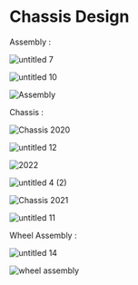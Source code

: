 # Chassis Design

Assembly :

![untitled 7](https://user-images.githubusercontent.com/66547099/179715602-2d9d9ccf-06f6-466a-a42c-0498a9c30c2d.jpg)



![untitled 10](https://user-images.githubusercontent.com/66547099/179715613-e9a63a37-88ae-4982-a186-df898fb26214.jpg)




![Assembly](https://user-images.githubusercontent.com/66547099/161316800-ac7a3307-6caf-4994-ae14-b8ab752a89c3.png)









Chassis :

![Chassis 2020](https://user-images.githubusercontent.com/66547099/161317550-4a619b6f-60f0-446d-ae64-06c9508f05a9.png)



![untitled 12](https://user-images.githubusercontent.com/66547099/179717587-c7e3287e-4bca-4572-872b-1549929dfddf.jpg)



![2022](https://user-images.githubusercontent.com/66547099/178967565-83b79ef4-ebb5-4d28-95c9-dd098ceab794.png)




![untitled 4 (2)](https://user-images.githubusercontent.com/66547099/179705674-037bf429-95fa-41bb-994a-b9a563007d8e.jpg)



![Chassis 2021](https://user-images.githubusercontent.com/66547099/161317353-d95d3214-9463-4990-bc54-c0b441b65256.png)



![untitled 11](https://user-images.githubusercontent.com/66547099/179714946-b2ea8576-62dc-4886-a9a1-543775408f98.jpg)





Wheel Assembly :

![untitled 14](https://user-images.githubusercontent.com/66547099/182401808-653c7ba7-522b-4f94-a1c0-0f67e23df342.jpg)


![wheel assembly](https://user-images.githubusercontent.com/66547099/161317843-aac49282-a9bf-40a0-a71e-dda8cfe44008.jpg)




